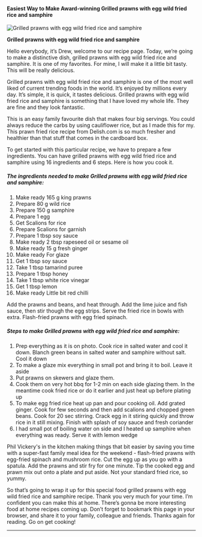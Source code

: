             

#### Easiest Way to Make Award-winning Grilled prawns with egg wild fried rice and samphire

![Grilled prawns with egg wild fried rice and samphire](https://img-global.cpcdn.com/recipes/bfcf7778a8291025/751x532cq70/grilled-prawns-with-egg-wild-fried-rice-and-samphire-recipe-main-photo.jpg)

**Grilled prawns with egg wild fried rice and samphire**

Hello everybody, it’s Drew, welcome to our recipe page. Today, we’re going to make a distinctive dish, grilled prawns with egg wild fried rice and samphire. It is one of my favorites. For mine, I will make it a little bit tasty. This will be really delicious.

Grilled prawns with egg wild fried rice and samphire is one of the most well liked of current trending foods in the world. It’s enjoyed by millions every day. It’s simple, it is quick, it tastes delicious. Grilled prawns with egg wild fried rice and samphire is something that I have loved my whole life. They are fine and they look fantastic.

This is an easy family favourite dish that makes four big servings. You could always reduce the carbs by using cauliflower rice, but as I made this for my. This prawn fried rice recipe from Delish.com is so much fresher and healthier than that stuff that comes in the cardboard box.

To get started with this particular recipe, we have to prepare a few ingredients. You can have grilled prawns with egg wild fried rice and samphire using 16 ingredients and 6 steps. Here is how you cook it.

##### The ingredients needed to make Grilled prawns with egg wild fried rice and samphire:

1.  Make ready 165 g king prawns
2.  Prepare 80 g wild rice
3.  Prepare 150 g samphire
4.  Prepare 1 egg
5.  Get Scalions for rice
6.  Prepare Scalions for garnish
7.  Prepare 1 tbsp soy sauce
8.  Make ready 2 tbsp rapeseed oil or sesame oil
9.  Make ready 15 g fresh ginger
10.  Make ready For glaze
11.  Get 1 tbsp soy sauce
12.  Take 1 tbsp tamarind puree
13.  Prepare 1 tbsp honey
14.  Take 1 tbsp white rice vinegar
15.  Get 1 tbsp lemon
16.  Make ready Little bit red chilli

Add the prawns and beans, and heat through. Add the lime juice and fish sauce, then stir though the egg strips. Serve the fried rice in bowls with extra. Flash-fried prawns with egg fried spinach.

##### Steps to make Grilled prawns with egg wild fried rice and samphire:

1.  Prep everything as it is on photo. Cook rice in salted water and cool it down. Blanch green beans in salted water and samphire without salt. Cool it down
2.  To make a glaze mix everything in small pot and bring it to boil. Leave it aside
3.  Put prawns on skewers and glaze them.
4.  Cook them on very hot bbq for 1-2 min on each side glazing them. In the meantime cook fried rice or do it earlier and just heat up before plating up
5.  To make egg fried rice heat up pan and pour cooking oil. Add grated ginger. Cook for few seconds and then add scalions and chopped green beans. Cook for 20 sec stirring. Crack egg in it stiring quickly and throw rice in it still mixing. Finish with splash of soy sauce and fresh coriander
6.  I had small pot of boiling water on side and I heated up samphire when everything was ready. Serve it with lemon wedge

Phil Vickery's in the kitchen making things that bit easier by saving you time with a super-fast family meal idea for the weekend - flash-fried prawns with egg-fried spinach and mushroom rice. Cut the egg up as you go with a spatula. Add the prawns and stir fry for one minute. Tip the cooked egg and prawn mix out onto a plate and put aside. Not your standard fried rice, so yummy.

So that’s going to wrap it up for this special food grilled prawns with egg wild fried rice and samphire recipe. Thank you very much for your time. I’m confident you can make this at home. There’s gonna be more interesting food at home recipes coming up. Don’t forget to bookmark this page in your browser, and share it to your family, colleague and friends. Thanks again for reading. Go on get cooking!

* * *